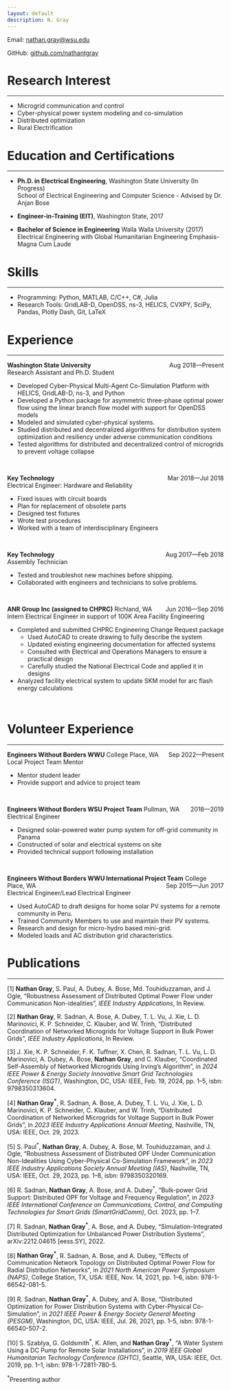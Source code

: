 ```yaml
---
layout: default
description: N. Gray
---
```


[//]: # (-------------------------)

Email: nathan.gray@wsu.edu

GitHub: [github.com/nathantgray]()

# Research Interest

-------------------------

- Microgrid communication and control
- Cyber-physical power system modeling and co-simulation
- Distributed optimization
- Rural Electrification

# Education and Certifications

-------------------------

- **Ph.D. in Electrical Engineering**, Washington State University (In Progress)<br/>
  School of Electrical Engineering and Computer Science - Advised by Dr. Anjan Bose

- **Engineer-in-Training (EIT)**, Washington State, 2017

- **Bachelor of Science in Engineering** Walla Walla University (2017)<br/>
  Electrical Engineering with Global Humanitarian Engineering Emphasis-Magna Cum Laude

# Skills

-------------------------
- Programming: Python, MATLAB, C/C++, C#, Julia
- Research Tools: GridLAB-D, OpenDSS, ns-3, HELICS, CVXPY, SciPy, Pandas, Plotly Dash, Git, LaTeX

# Experience

-------------------------
**Washington State University**  <span style="float:right;">Aug 2018—Present</span><br/>
Research Assistant and Ph.D. Student

- Developed Cyber-Physical Multi-Agent Co-Simulation Platform with HELICS, GridLAB-D, ns-3, and Python
- Developed a Python package for asymmetric three-phase optimal power flow using the linear branch flow model with
  support for OpenDSS models
- Modeled and simulated cyber-physical systems.
- Studied distributed and decentralized algorithms for distribution system optimization and resiliency under adverse
  communication conditions
- Tested algorithms for distributed and decentralized control of microgrids to prevent voltage collapse

<br/>

**Key Technology** <span style="float:right;">Mar 2018—Jul 2018</span><br/>
Electrical Engineer: Hardware and Reliability

- Fixed issues with circuit boards
- Plan for replacement of obsolete parts
- Designed test fixtures
- Wrote test procedures
- Worked with a team of interdisciplinary Engineers

<br/>

**Key Technology** <span style="float:right;">Aug 2017—Feb 2018</span><br/>
Assembly Technician

- Tested and troubleshot new machines before shipping.
- Collaborated with engineers and technicians to solve problems.

<br/>

**ANR Group Inc (assigned to CHPRC)** Richland, WA <span style="float:right;">Jun 2016—Sep 2016</span><br/>
Intern Electrical Engineer in support of 100K Area Facility Engineering

- Completed and submitted CHPRC Engineering Change Request package
    - Used AutoCAD to create drawing to fully describe the system
    - Updated existing engineering documentation for affected systems
    - Consulted with Electrical and Operations Managers to ensure a practical design
    - Carefully studied the National Electrical Code and applied it in designs
- Analyzed facility electrical system to update SKM model for arc flash energy calculations

<br/>

# Volunteer Experience

-------------------------
**Engineers Without Borders WWU** College Place, WA  <span style="float:right;">Sep 2022—Present</span><br/>
Local Project Team Mentor

- Mentor student leader
- Provide support and advice to project team

<br/>

**Engineers Without Borders WSU Project Team**  Pullman, WA <span style="float:right;">2018—2019</span><br/>
Electrical Engineer

- Designed solar-powered water pump system for off-grid community in Panama
- Constructed of solar and electrical systems on site
- Provided technical support following installation

<br/>

**Engineers Without Borders WWU International Project Team** College Place, WA <span style="float:right;">Sep 2015—Jun
2017</span><br/>
Electrical Engineer/Lead Electrical Engineer

- Used AutoCAD to draft designs for home solar PV systems for a remote community in Peru.
- Trained Community Members to use and maintain their PV systems.
- Research and design for micro-hydro based mini-grid.
- Modeled loads and AC distribution grid characteristics.

# Publications

-------------------------

[1] **Nathan Gray**, S. Paul, A. Dubey, A. Bose, Md. Touhiduzzaman, and J. Ogle, “Robustness Assessment of
Distributed
Optimal Power Flow under Communication Non-idealities”, *IEEE Industry Applications*, In Review.

[2] **Nathan Gray**, R. Sadnan, A. Bose, A. Dubey, T. L. Vu, J. Xie, L. D. Marinovici, K. P. Schneider,
C. Klauber, and W. Trinh, “Distributed Coordination of Networked Microgrids for Voltage Support in
Bulk Power Grids”, *IEEE Industry Applications*, In Review.

[3] J. Xie, K. P. Schneider, F. K. Tuffner, X. Chen, R. Sadnan, T. L. Vu, L. D. Marinovici, A. Dubey,
A. Bose, **Nathan Gray**, and C. Klauber, “Coordinated Self-Assembly of Networked Microgrids Using Irving’s
Algorithm”, in *2024 IEEE Power & Energy Society Innovative Smart Grid Technologies Conference
(ISGT)*, Washington, DC, USA: IEEE, Feb. 19, 2024, pp. 1–5, isbn: 9798350313604.

[4] **Nathan Gray<sup>\*</sup>**, R. Sadnan, A. Bose, A. Dubey, T. L. Vu, J. Xie, L. D. Marinovici, K. P. Schneider,
C. Klauber, and W. Trinh, “Distributed Coordination of Networked Microgrids for Voltage Support in
Bulk Power Grids”, in *2023 IEEE Industry Applications Annual Meeting*, Nashville, TN, USA:
IEEE, Oct. 29, 2023.

[5] S. Paul<sup>\*</sup>, **Nathan Gray**, A. Dubey, A. Bose, M. Touhiduzzaman, and J. Ogle, “Robustness Assessment of
Distributed OPF Under Communication Non-Idealities Using Cyber-Physical Co-Simulation
Framework”, in *2023 IEEE Industry Applications Society Annual Meeting (IAS)*, Nashville, TN, USA:
IEEE, Oct. 29, 2023, pp. 1–8, isbn: 9798350320169.

[6] R. Sadnan, **Nathan Gray**, A. Bose, and A. Dubey<sup>\*</sup>,
“Bulk-power Grid Support: Distributed OPF for Voltage and Frequency Regulation”,
in *2023 IEEE International Conference on Communications, Control, and
Computing Technologies for Smart Grids (SmartGridComm)*, Oct. 2023, pp. 1–7.

[7] R. Sadnan, **Nathan Gray<sup>\*</sup>**, A. Bose, and A. Dubey,
“Simulation-Integrated Distributed Optimization for Unbalanced Power Distribution Systems”,
arXiv:2212.04615 [eess.SY], 2022.

[8] **Nathan Gray<sup>\*</sup>**, R. Sadnan, A. Bose, and A. Dubey,
“Effects of Communication Network Topology on Distributed Optimal Power Flow for Radial Distribution Networks”,
in *2021 North American Power Symposium (NAPS)*,
College Station, TX, USA: IEEE, Nov. 14, 2021, pp. 1–6, isbn: 978-1-66542-081-5.

[9] R. Sadnan, **Nathan Gray<sup>\*</sup>**, A. Dubey, and A. Bose,
“Distributed Optimization for Power Distribution Systems with Cyber-Physical Co-Simulation”,
in *2021 IEEE Power & Energy Society General Meeting (PESGM)*,
Washington, DC, USA: IEEE, Jul. 26, 2021, pp. 1–5, isbn: 978-1-66540-507-2.

[10] S. Szablya, G. Goldsmith<sup>\*</sup>, K. Allen, and **Nathan Gray<sup>\*</sup>**,
“A Water System Using a DC Pump for Remote Solar Installations”,
in *2019 IEEE Global Humanitarian Technology Conference (GHTC)*,
Seattle, WA, USA: IEEE, Oct. 2019, pp. 1–1, isbn: 978-1-72811-780-5.

<sup>\*</sup>Presenting author
<br/>
